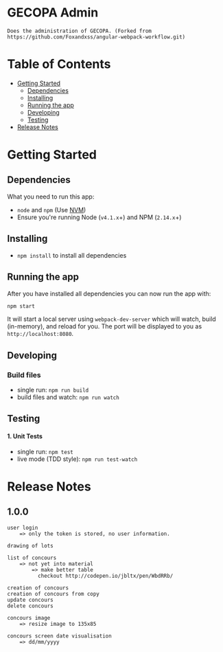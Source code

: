 # GECOPA Admin

    Does the administration of GECOPA. (Forked from
    https://github.com/Foxandxss/angular-webpack-workflow.git)


# Table of Contents

* [Getting Started](#getting-started)
    * [Dependencies](#dependencies)
    * [Installing](#installing)
    * [Running the app](#running-the-app)
    * [Developing](#developing)
    * [Testing](#testing)
* [Release Notes](#release-notes)

# Getting Started

## Dependencies

What you need to run this app:
* `node` and `npm` (Use [NVM](https://github.com/creationix/nvm))
* Ensure you're running Node (`v4.1.x`+) and NPM (`2.14.x`+)

## Installing

* `npm install` to install all dependencies

## Running the app

After you have installed all dependencies you can now run the app with:
```bash
npm start
```

It will start a local server using `webpack-dev-server` which will watch, build
(in-memory), and reload for you. The port will be displayed to you as
`http://localhost:8080`.

## Developing

### Build files

* single run: `npm run build`
* build files and watch: `npm run watch`

## Testing

#### 1. Unit Tests

* single run: `npm test`
* live mode (TDD style): `npm run test-watch`

# Release Notes

## 1.0.0

    user login
        => only the token is stored, no user information.

    drawing of lots

    list of concours
        => not yet into material
            => make better table
              checkout http://codepen.io/jbltx/pen/WbdRRb/

    creation of concours
    creation of concours from copy
    update concours
    delete concours

    concours image
        => resize image to 135x85

    concours screen date visualisation
        => dd/mm/yyyy
